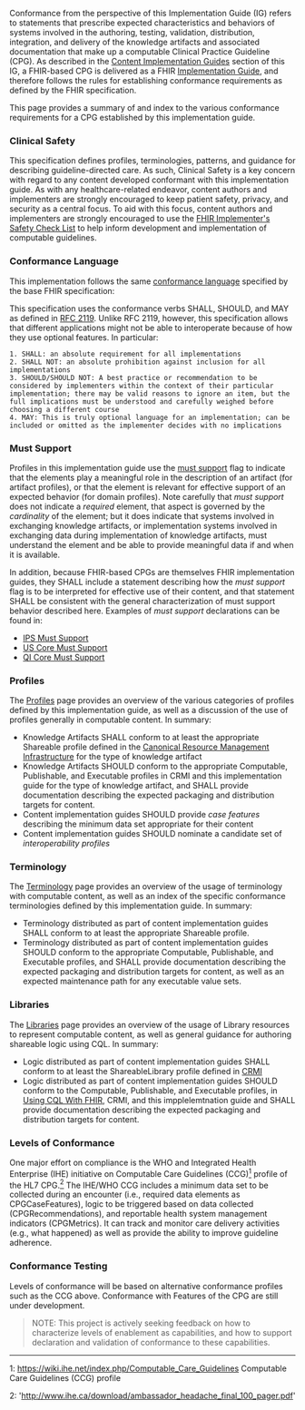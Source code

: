 Conformance from the perspective of this Implementation Guide (IG) refers to statements that prescribe expected characteristics and behaviors of systems involved in the authoring, testing, validation, distribution, integration, and delivery of the knowledge artifacts and associated documentation that make up a computable Clinical Practice Guideline (CPG). As described in the [Content Implementation Guides](methodology.html#content-igs) section of this IG, a FHIR-based CPG is delivered as a FHIR [Implementation Guide](http://hl7.org/fhir/implementationguide.html), and therefore follows the rules for establishing conformance requirements as defined by the FHIR specification.

This page provides a summary of and index to the various conformance requirements for a CPG established by this implementation guide.

### Clinical Safety

This specification defines profiles, terminologies, patterns, and guidance for describing guideline-directed care. As such, Clinical Safety is a key concern with regard to any content developed conformant with this implementation guide. As with any healthcare-related endeavor, content authors and implementers are strongly encouraged to keep patient safety, privacy, and security as a central focus. To aid with this focus, content authors and implementers are strongly encouraged to use the [FHIR Implementer's Safety Check List](https://www.hl7.org/fhir/safety.html) to help inform development and implementation of computable guidelines.

### Conformance Language

This implementation follows the same [conformance language](http://hl7.org/fhir/conformance-rules.html#conflang) specified by the base FHIR specification:

This specification uses the conformance verbs SHALL, SHOULD, and MAY as defined in [RFC 2119](https://tools.ietf.org/html/rfc2119). Unlike RFC 2119, however, this specification allows that different applications might not be able to interoperate because of how they use optional features. In particular:

    1. SHALL: an absolute requirement for all implementations
    2. SHALL NOT: an absolute prohibition against inclusion for all implementations
    3. SHOULD/SHOULD NOT: A best practice or recommendation to be considered by implementers within the context of their particular implementation; there may be valid reasons to ignore an item, but the full implications must be understood and carefully weighed before choosing a different course
    4. MAY: This is truly optional language for an implementation; can be included or omitted as the implementer decides with no implications

### Must Support

Profiles in this implementation guide use the [must support](http://hl7.org/fhir/conformance-rules.html#mustSupport) flag to indicate that the elements play a meaningful role in the description of an artifact (for artifact profiles), or that the element is relevant for effective support of an expected behavior (for domain profiles). Note carefully that _must support_ does not indicate a _required_ element, that aspect is governed by the _cardinality_ of the element; but it does indicate that systems involved in exchanging knowledge artifacts, or implementation systems involved in exchanging data during implementation of knowledge artifacts, must understand the element and be able to provide meaningful data if and when it is available.

In addition, because FHIR-based CPGs are themselves FHIR implementation guides, they SHALL include a statement describing how the _must support_ flag is to be interpreted for effective use of their content, and that statement SHALL be consistent with the general characterization of must support behavior described here. Examples of _must support_ declarations can be found in:

* [IPS Must Support](https://hl7.org/fhir/uv/ips/design.html#must-support)
* [US Core Must Support](https://hl7.org/fhir/us/core/must-support.html)
* [QI Core Must Support](https://hl7.org/fhir/us/qicore/#mustsupport-flag)

### Profiles

The [Profiles](profiles.html) page provides an overview of the various categories of profiles defined by this implementation guide, as well as a discussion of the use of profiles generally in computable content. In summary:

* Knowledge Artifacts SHALL conform to at least the appropriate Shareable profile defined in the [Canonical Resource Management Infrastructure](http://hl7.org/fhir/uv/crmi) for the type of knowledge artifact
* Knowledge Artifacts SHOULD conform to the appropriate Computable, Publishable, and Executable profiles in CRMI and this implementation guide for the type of knowledge artifact, and SHALL provide documentation describing the expected packaging and distribution targets for content.
* Content implementation guides SHOULD provide _case features_ describing the minimum data set appropriate for their content
* Content implementation guides SHOULD nominate a candidate set of _interoperability profiles_

### Terminology

The [Terminology](terminology.html) page provides an overview of the usage of terminology with computable content, as well as an index of the specific conformance terminologies defined by this implementation guide. In summary:

* Terminology distributed as part of content implementation guides SHALL conform to at least the appropriate Shareable profile.
* Terminology distributed as part of content implementation guides SHOULD conform to the appropriate Computable, Publishable, and Executable profiles, and SHALL provide documentation describing the expected packaging and distribution targets for content, as well as an expected maintenance path for any executable value sets.

### Libraries

The [Libraries](libraries.html) page provides an overview of the usage of Library resources to represent computable content, as well as general guidance for authoring shareable logic using CQL. In summary:

* Logic distributed as part of content implementation guides SHALL conform to at least the ShareableLibrary profile defined in [CRMI](https://build.fhir.org/ig/HL7/crmi-ig)
* Logic distributed as part of content implementation guides SHOULD conform to the Computable, Publishable, and Executable profiles, in [Using CQL With FHIR](https://build.fhir.org/ig/HL7/cql-ig), CRMI, and this impplelemtnation guide and SHALL provide documentation describing the expected packaging and distribution targets for content.

### Levels of Conformance

One major effort on compliance is the WHO and Integrated Health Enterprise (IHE) initiative on Computable Care Guidelines (CCG)[<sup>1</sup>](#1) profile of the HL7 CPG.[<sup>2</sup>](#2) The IHE/WHO CCG includes a minimum data set to be collected during an encounter (i.e., required data elements as CPGCaseFeatures), logic to be triggered based on data collected (CPGRecommendations), and reportable health system management indicators (CPGMetrics).  It can track and monitor care delivery activities (e.g., what happened) as well as provide the ability to improve guideline adherence.

### Conformance Testing

Levels of conformance will be based on alternative conformance profiles such as the CCG above.  Conformance with Features of the CPG are still under development.

> NOTE: This project is actively seeking feedback on how to characterize levels of enablement as capabilities, and how to support declaration and validation of conformance to these capabilities.

---

<a id="1">1</a>: https://wiki.ihe.net/index.php/Computable_Care_Guidelines Computable Care Guidelines (CCG) profile

<a id="2">2</a>: 'http://www.ihe.ca/download/ambassador_headache_final_100_pager.pdf'
